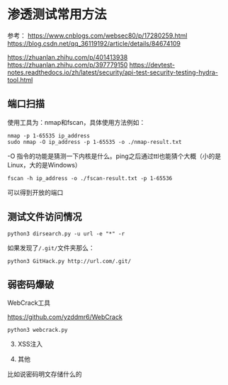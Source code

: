 # 渗透测试常用方法

参考：
https://www.cnblogs.com/websec80/p/17280259.html
https://blog.csdn.net/qq_36119192/article/details/84674109

https://zhuanlan.zhihu.com/p/401413938
https://zhuanlan.zhihu.com/p/397779150
https://devtest-notes.readthedocs.io/zh/latest/security/api-test-security-testing-hydra-tool.html


## 端口扫描

使用工具为：nmap和fscan，具体使用方法例如：

```
nmap -p 1-65535 ip_address
sudo nmap -O ip_address -p 1-65535 -o ./nmap-result.txt
```
-O 指令的功能是猜测一下内核是什么。ping之后通过ttl也能猜个大概（小的是Linux，大的是Windows）

```
fscan -h ip_address -o ./fscan-result.txt -p 1-65536 
```

可以得到开放的端口


## 测试文件访问情况


```
python3 dirsearch.py -u url -e "*" -r
```


如果发现了`/.git/`文件夹那么：
```
python3 GitHack.py http://url.com/.git/
```

## 弱密码爆破

WebCrack工具

https://github.com/yzddmr6/WebCrack

```
python3 webcrack.py
```


3. XSS注入

<script>alert(1)</script>


4. 其他

比如说密码明文存储什么的